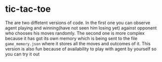 # tic-tac-toe

The are two diffetent versions of code. In the first one you can observe agent playing and winning(have not seen him losing yet) against opponent who chooses his moves randomly. The second one is more complex because it has got its own memory which is being sent to the file `game_memory.json` where it stores all the moves and outcomes of it. This version is also fun because of availability to play with agent by yourself so you can try it out
